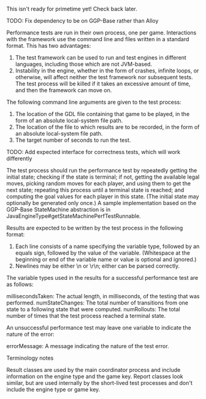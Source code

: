 This isn't ready for primetime yet! Check back later.

TODO: Fix dependency to be on GGP-Base rather than Alloy

Performance tests are run in their own process, one per game. Interactions with the framework use the command line and files written in a standard format. This has two advantages:

1) The test framework can be used to run and test engines in different languages, including those which are not JVM-based.
2) Instability in the engine, whether in the form of crashes, infinite loops, or otherwise, will affect neither the test framework nor subsequent tests. The test process will be killed if it takes an excessive amount of time, and then the framework can move on.

The following command line arguments are given to the test process:

1) The location of the GDL file containing that game to be played, in the form of an absolute local-system file path.
2) The location of the file to which results are to be recorded, in the form of an absolute local-system file path.
3) The target number of seconds to run the test.

TODO: Add expected interface for correctness tests, which will work differently

The test process should run the performance test by repeatedly getting the initial state; checking if the state is terminal; if not, getting the available legal moves, picking random moves for each player, and using them to get the next state; repeating this process until a terminal state is reached; and computing the goal values for each player in this state. (The initial state may optionally be generated only once.) A sample implementation based on the GGP-Base StateMachine abstraction is in JavaEngineType#getStateMachinePerfTestRunnable.

Results are expected to be written by the test process in the following format:

1) Each line consists of a name specifying the variable type, followed by an equals sign, followed by the value of the variable. (Whitespace at the beginning or end of the variable name or value is optional and ignored.)
2) Newlines may be either \n or \r\n; either can be parsed correctly.

The variable types used in the results for a successful performance test are as follows:

millisecondsTaken: The actual length, in milliseconds, of the testing that was performed.
numStateChanges: The total number of transitions from one state to a following state that were computed.
numRollouts: The total number of times that the test process reached a terminal state.

An unsuccessful performance test may leave one variable to indicate the nature of the error:

errorMessage: A message indicating the nature of the test error.

Terminology notes

Result classes are used by the main coordinator process and include information on the engine type and the game key. Report classes look similar, but are used internally by the short-lived test processes and don't include the engine type or game key. 